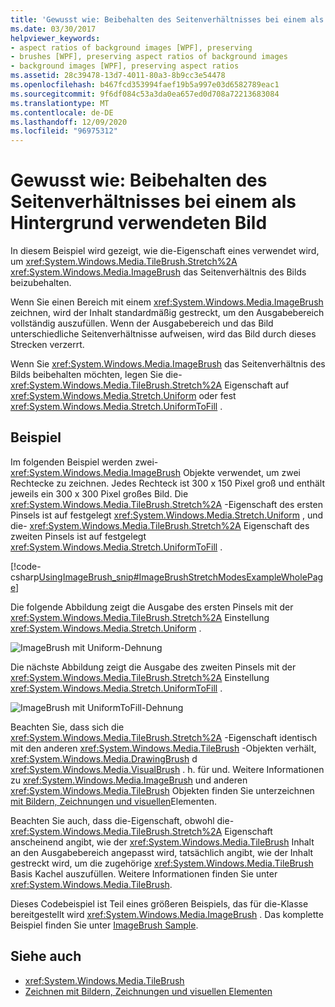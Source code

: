 ```yaml
---
title: 'Gewusst wie: Beibehalten des Seitenverhältnisses bei einem als Hintergrund verwendeten Bild'
ms.date: 03/30/2017
helpviewer_keywords:
- aspect ratios of background images [WPF], preserving
- brushes [WPF], preserving aspect ratios of background images
- background images [WPF], preserving aspect ratios
ms.assetid: 28c39478-13d7-4011-80a3-8b9cc3e54478
ms.openlocfilehash: b467fcd353994faef19b5a997e03d6582789eac1
ms.sourcegitcommit: 9f6df084c53a3da0ea657ed0d708a72213683084
ms.translationtype: MT
ms.contentlocale: de-DE
ms.lasthandoff: 12/09/2020
ms.locfileid: "96975312"
---
```

# <a name="how-to-preserve-the-aspect-ratio-of-an-image-used-as-a-background"></a>Gewusst wie: Beibehalten des Seitenverhältnisses bei einem als Hintergrund verwendeten Bild
In diesem Beispiel wird gezeigt, wie die-Eigenschaft eines verwendet wird, um <xref:System.Windows.Media.TileBrush.Stretch%2A> <xref:System.Windows.Media.ImageBrush> das Seitenverhältnis des Bilds beizubehalten.  
  
 Wenn Sie einen Bereich mit einem <xref:System.Windows.Media.ImageBrush> zeichnen, wird der Inhalt standardmäßig gestreckt, um den Ausgabebereich vollständig auszufüllen. Wenn der Ausgabebereich und das Bild unterschiedliche Seitenverhältnisse aufweisen, wird das Bild durch dieses Strecken verzerrt.  
  
 Wenn Sie <xref:System.Windows.Media.ImageBrush> das Seitenverhältnis des Bilds beibehalten möchten, legen Sie die- <xref:System.Windows.Media.TileBrush.Stretch%2A> Eigenschaft auf <xref:System.Windows.Media.Stretch.Uniform> oder fest <xref:System.Windows.Media.Stretch.UniformToFill> .  
  
## <a name="example"></a>Beispiel  
 Im folgenden Beispiel werden zwei- <xref:System.Windows.Media.ImageBrush> Objekte verwendet, um zwei Rechtecke zu zeichnen. Jedes Rechteck ist 300 x 150 Pixel groß und enthält jeweils ein 300 x 300 Pixel großes Bild. Die <xref:System.Windows.Media.TileBrush.Stretch%2A> -Eigenschaft des ersten Pinsels ist auf festgelegt <xref:System.Windows.Media.Stretch.Uniform> , und die- <xref:System.Windows.Media.TileBrush.Stretch%2A> Eigenschaft des zweiten Pinsels ist auf festgelegt <xref:System.Windows.Media.Stretch.UniformToFill> .  
  
 [!code-csharp[UsingImageBrush_snip#ImageBrushStretchModesExampleWholePage](~/samples/snippets/csharp/VS_Snippets_Wpf/UsingImageBrush_snip/CSharp/StretchModes.cs#imagebrushstretchmodesexamplewholepage)]  
  
 Die folgende Abbildung zeigt die Ausgabe des ersten Pinsels mit der <xref:System.Windows.Media.TileBrush.Stretch%2A> Einstellung <xref:System.Windows.Media.Stretch.Uniform> .  
  
 ![ImageBrush mit Uniform-Dehnung](./media/graphicsmm-imagebrushuniformstretch.jpg "graphicsmm_ImageBrushUniformStretch")  
  
 Die nächste Abbildung zeigt die Ausgabe des zweiten Pinsels mit der <xref:System.Windows.Media.TileBrush.Stretch%2A> Einstellung <xref:System.Windows.Media.Stretch.UniformToFill> .  
  
 ![ImageBrush mit UniformToFill-Dehnung](./media/graphicsmm-imagebrushuniformtofillstretch.jpg "graphicsmm_ImageBrushUniformToFillStretch")  
  
 Beachten Sie, dass sich die <xref:System.Windows.Media.TileBrush.Stretch%2A> -Eigenschaft identisch mit den anderen <xref:System.Windows.Media.TileBrush> -Objekten verhält, <xref:System.Windows.Media.DrawingBrush> d <xref:System.Windows.Media.VisualBrush> . h. für und. Weitere Informationen zu <xref:System.Windows.Media.ImageBrush> und anderen <xref:System.Windows.Media.TileBrush> Objekten finden Sie unterzeichnen [mit Bildern, Zeichnungen und visuellen](painting-with-images-drawings-and-visuals.md)Elementen.  
  
 Beachten Sie auch, dass die-Eigenschaft, obwohl die- <xref:System.Windows.Media.TileBrush.Stretch%2A> Eigenschaft anscheinend angibt, wie der <xref:System.Windows.Media.TileBrush> Inhalt an den Ausgabebereich angepasst wird, tatsächlich angibt, wie der Inhalt gestreckt wird, um die zugehörige <xref:System.Windows.Media.TileBrush> Basis Kachel auszufüllen. Weitere Informationen finden Sie unter <xref:System.Windows.Media.TileBrush>.  
  
 Dieses Codebeispiel ist Teil eines größeren Beispiels, das für die-Klasse bereitgestellt wird <xref:System.Windows.Media.ImageBrush> . Das komplette Beispiel finden Sie unter [ImageBrush Sample](https://github.com/Microsoft/WPF-Samples/tree/master/Graphics/ImageBrush).  
  
## <a name="see-also"></a>Siehe auch

- <xref:System.Windows.Media.TileBrush>
- [Zeichnen mit Bildern, Zeichnungen und visuellen Elementen](painting-with-images-drawings-and-visuals.md)
